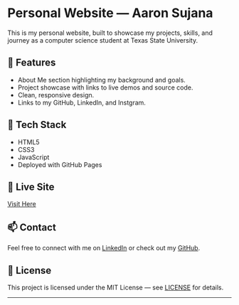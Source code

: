 # Personal Website — Aaron Sujana

This is my personal website, built to showcase my projects, skills, and journey as a computer science student at Texas State University.

## 🌟 Features
- About Me section highlighting my background and goals.
- Project showcase with links to live demos and source code.
- Clean, responsive design.
- Links to my GitHub, LinkedIn, and Instgram.

## 🚀 Tech Stack
- HTML5
- CSS3
- JavaScript
- Deployed with GitHub Pages

## 🔗 Live Site
[Visit Here](https://ayayronsu.github.io/personal-website/)

## 📫 Contact
Feel free to connect with me on [LinkedIn](https://www.linkedin.com/in/aaron-sujana-06b028300/) or check out my [GitHub](https://github.com/AyayronSu).

## 📄 License
This project is licensed under the MIT License — see [LICENSE](./LICENSE) for details.

---
